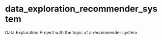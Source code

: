 # data_exploration_recommender_system
 Data Exploration Project with the topic of a recommender system 

